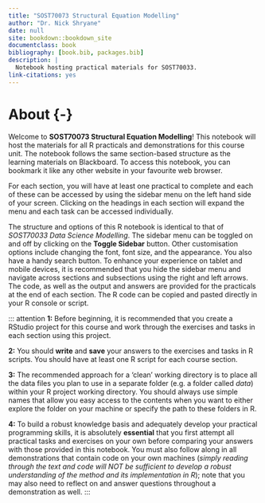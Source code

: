 ```yaml
--- 
title: "SOST70073 Structural Equation Modelling"
author: "Dr. Nick Shryane"
date: null
site: bookdown::bookdown_site
documentclass: book
bibliography: [book.bib, packages.bib]
description: |
  Notebook hosting practical materials for SOST70033.
link-citations: yes
---
```


# About {-}

Welcome to **SOST70073 Structural Equation Modelling**! This notebook will host the materials for all R practicals and demonstrations for this course unit. The notebook follows the same section-based structure as the learning materials on Blackboard. To access this notebook, you can bookmark it like any other website in your favourite web browser.    

For each section, you will have at least one practical to complete and each of these can be accessed by using the sidebar menu on the left hand side of your screen. Clicking on the headings in each section will expand the menu and each task can be accessed individually. 

The structure and options of this R notebook is identical to that of *SOST70033 Data Science Modelling*. The sidebar menu can be toggled on and off by clicking on the **Toggle Sidebar** button. Other customisation options include changing the font, font size, and the appearance. You also have a handy search button. To enhance your experience on tablet and mobile devices, it is recommended that you hide the sidebar menu and navigate across sections and subsections using the right and left arrows. The code, as well as the output and answers are provided for the practicals at the end of each section. The R code can be copied and pasted directly in your R console or script.

::: attention
**1:** Before beginning, it is recommended that you create a RStudio project for this course and work through the exercises and tasks in each section using this project. 

**2:** You should **write** and **save** your answers to the exercises and tasks in R scripts. You should have at least one R script for each course section. 

**3:** The recommended approach for a ‘clean’ working directory is to place all the data files you plan to use in a separate folder (e.g. a folder called *data*) within your R project working directory. You should always use simple names that allow you easy access to the contents when you want to either explore the folder on your machine or specify the path to these folders in R. 

**4:** To build a robust knowledge basis and adequately develop your practical programming skills, it is absolutely **essential** that you first attempt all practical tasks and exercises on your own before comparing your answers with those provided in this notebook. You must also follow along in all demonstrations that contain code on your own machines (*simply reading through the text and code will NOT be sufficient to develop a robust understanding of the method and its implementation in R*); note that you may also need to reflect on and answer questions throughout a demonstration as well.
:::
